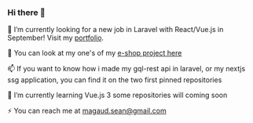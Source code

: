 ### Hi there 👋

🔭 I’m currently looking for a new job in Laravel with React/Vue.js in September! Visit my [portfolio](http://seanmagaud.tk).

💬 You can look at my one's of my [e-shop project here](https://blacklotus.vercel.app/)

📫 If you want to know how i made my gql-rest api in laravel, or my nextjs ssg application, you can find it on the two first pinned repositories

🌱 I’m currently learning Vue.js 3 some repositories will coming soon

⚡ You can reach me at magaud.sean@gmail.com
